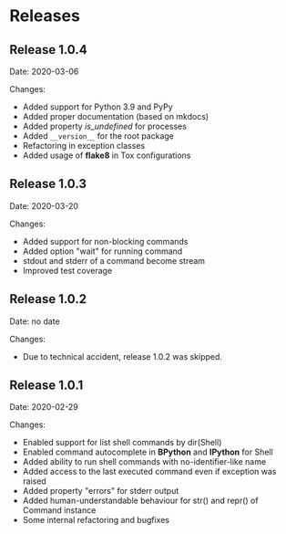 # Releases

## Release 1.0.4

Date: 2020-03-06

Changes:

* Added support for Python 3.9 and PyPy
* Added proper documentation (based on mkdocs)
* Added property _is_undefined_ for processes
* Added `__version__` for the root package
* Refactoring in exception classes
* Added usage of **flake8** in Tox configurations

## Release 1.0.3

Date: 2020-03-20

Changes:

* Added support for non-blocking commands
* Added option "wait" for running command
* stdout and stderr of a command become stream
* Improved test coverage


## Release 1.0.2
Date: no date

Changes:
* Due to technical accident, release 1.0.2 was skipped.

## Release 1.0.1

Date: 2020-02-29

Changes:

* Enabled support for list shell commands by dir(Shell)
* Enabled command autocomplete in **BPython** and **IPython** for Shell
* Added ability to run shell commands with no-identifier-like name
* Added access to the last executed command even if exception was raised
* Added property "errors" for stderr output
* Added human-understandable behaviour for str() and repr() of Command instance
* Some internal refactoring and bugfixes
